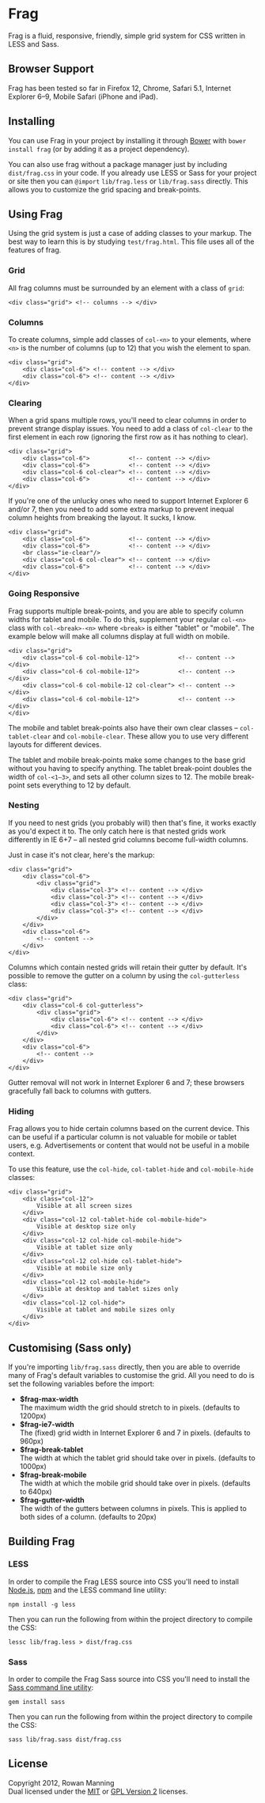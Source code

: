 
Frag
====

Frag is a fluid, responsive, friendly, simple grid system for CSS written in LESS and Sass.


Browser Support
---------------

Frag has been tested so far in Firefox 12, Chrome, Safari 5.1, Internet Explorer 6–9, Mobile Safari (iPhone and iPad).


Installing
----------

You can use Frag in your project by installing it through [Bower][bower] with `bower install frag` (or by adding it as a project dependency).

You can also use frag without a package manager just by including `dist/frag.css` in your code. If you already use LESS or Sass for your project or site then you can `@import` `lib/frag.less` or `lib/frag.sass` directly. This allows you to customize the grid spacing and break-points.


Using Frag
----------

Using the grid system is just a case of adding classes to your markup. The best way to learn this is by studying `test/frag.html`. This file uses all of the features of frag.

### Grid

All frag columns must be surrounded by an element with a class of `grid`:

    <div class="grid"> <!-- columns --> </div>

### Columns

To create columns, simple add classes of `col-<n>` to your elements, where `<n>` is the number of columns (up to 12) that you wish the element to span.

    <div class="grid">
        <div class="col-6"> <!-- content --> </div>
        <div class="col-6"> <!-- content --> </div>
    </div>

### Clearing

When a grid spans multiple rows, you'll need to clear columns in order to prevent strange display issues. You need to add a class of `col-clear` to the first element in each row (ignoring the first row as it has nothing to clear).

    <div class="grid">
        <div class="col-6">           <!-- content --> </div>
        <div class="col-6">           <!-- content --> </div>
        <div class="col-6 col-clear"> <!-- content --> </div>
        <div class="col-6">           <!-- content --> </div>
    </div>

If you're one of the unlucky ones who need to support Internet Explorer 6 and/or 7, then you need to add some extra markup to prevent inequal column heights from breaking the layout. It sucks, I know.

    <div class="grid">
        <div class="col-6">           <!-- content --> </div>
        <div class="col-6">           <!-- content --> </div>
        <br class="ie-clear"/>
        <div class="col-6 col-clear"> <!-- content --> </div>
        <div class="col-6">           <!-- content --> </div>
    </div>

### Going Responsive

Frag supports multiple break-points, and you are able to specify column widths for tablet and mobile. To do this, supplement your regular `col-<n>` class with `col-<break>-<n>` where `<break>` is either "tablet" or "mobile". The example below will make all columns display at full width on mobile.

    <div class="grid">
        <div class="col-6 col-mobile-12">           <!-- content --> </div>
        <div class="col-6 col-mobile-12">           <!-- content --> </div>
        <div class="col-6 col-mobile-12 col-clear"> <!-- content --> </div>
        <div class="col-6 col-mobile-12">           <!-- content --> </div>
    </div>

The mobile and tablet break-points also have their own clear classes – `col-tablet-clear` and `col-mobile-clear`. These allow you to use very different layouts for different devices.

The tablet and mobile break-points make some changes to the base grid without you having to specify anything. The tablet break-point doubles the width of `col-<1–3>`, and sets all other column sizes to 12. The mobile break-point sets everything to 12 by default.

### Nesting

If you need to nest grids (you probably will) then that's fine, it works exactly as you'd expect it to. The only catch here is that nested grids work differently in IE 6+7 – all nested grid columns become full-width columns.

Just in case it's not clear, here's the markup:

    <div class="grid">
        <div class="col-6">
            <div class="grid">
                <div class="col-3"> <!-- content --> </div>
                <div class="col-3"> <!-- content --> </div>
                <div class="col-3"> <!-- content --> </div>
                <div class="col-3"> <!-- content --> </div>
            </div>
        </div>
        <div class="col-6">
            <!-- content -->
        </div>
    </div>

Columns which contain nested grids will retain their gutter by default. It's possible to remove the gutter on a column by using the `col-gutterless` class:

    <div class="grid">
        <div class="col-6 col-gutterless">
            <div class="grid">
                <div class="col-6"> <!-- content --> </div>
                <div class="col-6"> <!-- content --> </div>
            </div>
        </div>
        <div class="col-6">
            <!-- content -->
        </div>
    </div>

Gutter removal will not work in Internet Explorer 6 and 7; these browsers gracefully fall back to columns with gutters.

### Hiding

Frag allows you to hide certain columns based on the current device. This can be useful if a particular column is not valuable for mobile or tablet users, e.g. Advertisements or content that would not be useful in a mobile context.

To use this feature, use the `col-hide`, `col-tablet-hide` and `col-mobile-hide` classes:

    <div class="grid">
        <div class="col-12">
            Visible at all screen sizes
        </div>
        <div class="col-12 col-tablet-hide col-mobile-hide">
            Visible at desktop size only
        </div>
        <div class="col-12 col-hide col-mobile-hide">
            Visible at tablet size only
        </div>
        <div class="col-12 col-hide col-tablet-hide">
            Visible at mobile size only
        </div>
        <div class="col-12 col-mobile-hide">
            Visible at desktop and tablet sizes only
        </div>
        <div class="col-12 col-hide">
            Visible at tablet and mobile sizes only
        </div>
    </div>


Customising (Sass only)
-----------------------

If you're importing `lib/frag.sass` directly, then you are able to override many of Frag's default variables to customise the grid. All you need to do is set the following variables before the import:

  * **$frag-max-width**  
    The maximum width the grid should stretch to in pixels. (defaults to 1200px)
  * **$frag-ie7-width**  
    The (fixed) grid width in Internet Explorer 6 and 7 in pixels. (defaults to 960px)
  * **$frag-break-tablet**  
    The width at which the tablet grid should take over in pixels. (defaults to 1000px)
  * **$frag-break-mobile**  
    The width at which the mobile grid should take over in pixels. (defaults to 640px)
  * **$frag-gutter-width**  
    The width of the gutters between columns in pixels. This is applied to both sides of a column. (defaults to 20px)


Building Frag
-------------

### LESS

In order to compile the Frag LESS source into CSS you'll need to install [Node.js][node], [npm][npm] and the LESS command line utility:

    npm install -g less

Then you can run the following from within the project directory to compile the CSS:

    lessc lib/frag.less > dist/frag.css

### Sass

In order to compile the Frag Sass source into CSS you'll need to install the [Sass command line utility][sass]:

    gem install sass

Then you can run the following from within the project directory to compile the CSS:

    sass lib/frag.sass dist/frag.css


License
-------

Copyright 2012, Rowan Manning  
Dual licensed under the [MIT][mit] or [GPL Version 2][gpl2] licenses.



[bower]: http://twitter.github.com/bower/
[gpl2]: http://opensource.org/licenses/gpl-2.0.php
[mit]: http://opensource.org/licenses/mit-license.php
[node]: http://nodejs.org/
[npm]: http://npmjs.org/
[sass]: http://sass-lang.com/download.html
